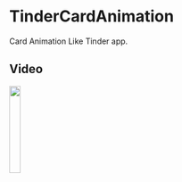 # TinderCardAnimation
 Card Animation Like Tinder app.

## Video

<img src="Resources/Screen-Recording-2020-03-04-at-3.gif" width="20%" /> 
